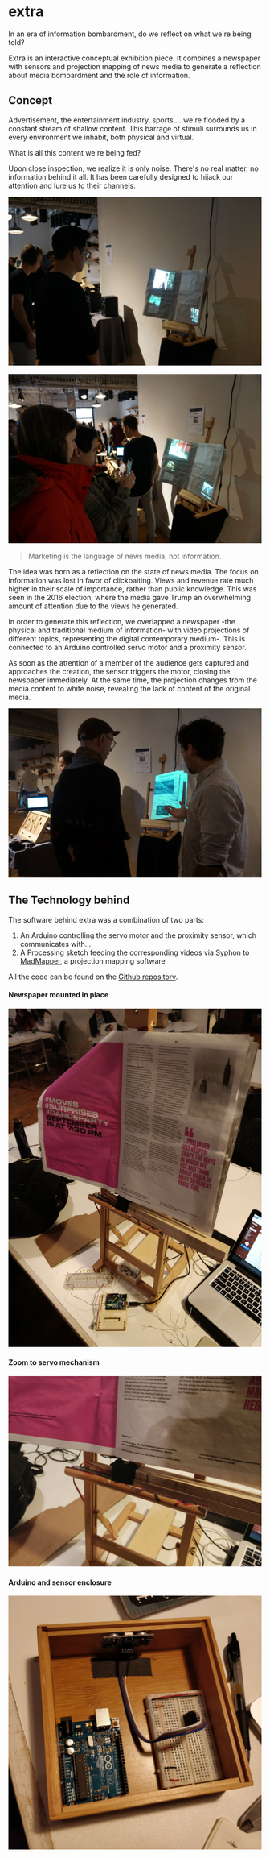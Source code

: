 # extra


In an era of information bombardment, do we reflect on what we're being told?

Extra is an interactive conceptual exhibition piece. It combines a newspaper with sensors and projection mapping of news media to generate a reflection about media bombardment and the role of information.
<!--more-->



## Concept
Advertisement, the entertainment industry, sports,... we're flooded by a constant stream of shallow content. This barrage of stimuli surrounds us in every environment we inhabit, both physical and virtual.

What is all this content we're being fed?

Upon close inspection, we realize it is only noise. There's no real matter, no information behind it all. It has been carefully designed to hijack our attention and lure us to their channels.

![](extra_01.jpg)

![](extra_02.jpg)

> Marketing is the language of news media, not information.

The idea was born as a reflection on the state of news media. The focus on information was lost in favor of clickbaiting. Views and revenue rate much higher in their scale of importance, rather than public knowledge. This was seen in the 2016 election, where the media gave Trump an overwhelming amount of attention due to the views he generated.

In order to generate this reflection, we overlapped a newspaper -the physical and traditional medium of information- with video projections of different topics, representing the digital contemporary medium-. This is connected to an Arduino controlled servo motor and a proximity sensor.

As soon as the attention of a member of the audience gets captured and approaches the creation, the sensor triggers the motor, closing the newspaper immediately. At the same time, the projection changes from the media content to white noise, revealing the lack of content of the original media.

![](extra_03.jpg)

## The Technology behind
The software behind extra was a combination of two parts:

1. An Arduino controlling the servo motor and the proximity sensor, which communicates with...
2. A Processing sketch feeding the corresponding videos via Syphon to [MadMapper](http://madmapper.com/), a projection mapping software

All the code can be found on the [Github repository](https://github.com/nicolaspe/extra).

#### Newspaper mounted in place
![Newspaper mounted in place](extra_tech01.jpg)

#### Zoom to servo mechanism
![Zoom to servo mechanism](extra_tech02.jpg)

#### Arduino and sensor enclosure
![Arduino and sensor enclosure](extra_tech03.jpg)
